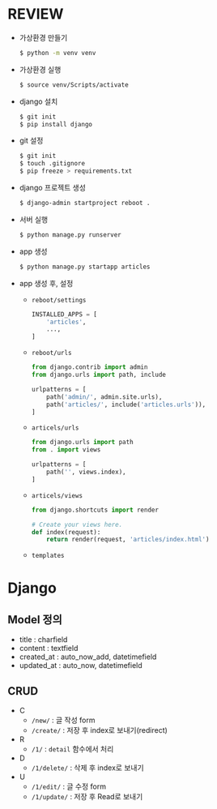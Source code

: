 # REVIEW

* 가상환경 만들기

  ```bash
  $ python -m venv venv
  ```

* 가상환경 실행

  ```bash
  $ source venv/Scripts/activate
  ```

* django 설치

  ```bash
  $ git init
  $ pip install django
  ```

* git  설정

  ```bash
  $ git init
  $ touch .gitignore
  $ pip freeze > requirements.txt
  ```
  
* django 프로젝트 생성

  ```bash
  $ django-admin startproject reboot .
  ```

* 서버 실행

  ```bash
  $ python manage.py runserver
  ```

* app 생성

  ```bash
  $ python manage.py startapp articles
  ```

* app 생성 후, 설정

  * `reboot/settings`

    ```python
    INSTALLED_APPS = [
        'articles',
        ...,
    ]
    ```

  * `reboot/urls`

    ```python
    from django.contrib import admin
    from django.urls import path, include
    
    urlpatterns = [
        path('admin/', admin.site.urls),
        path('articles/', include('articles.urls')),
    ]
    ```

  * `articels/urls`

    ```python
    from django.urls import path
    from . import views
    
    urlpatterns = [
        path('', views.index),
    ]
    ```

  * `articels/views`

    ```python
    from django.shortcuts import render
    
    # Create your views here.
    def index(request):
        return render(request, 'articles/index.html')
    ```

  * `templates`



# Django

## Model 정의

* title : charfield
* content : textfield
* created_at : auto_now_add, datetimefield
* updated_at : auto_now, datetimefield



## CRUD

* C
  * `/new/` : 글 작성 form
  * `/create/` : 저장 후 index로 보내기(redirect)
* R
  * `/1/` : `detail` 함수에서 처리
* D
  * `/1/delete/` : 삭제 후 index로 보내기
* U
  * `/1/edit/` : 글 수정 form
  * `/1/update/`  : 저장 후 Read로 보내기